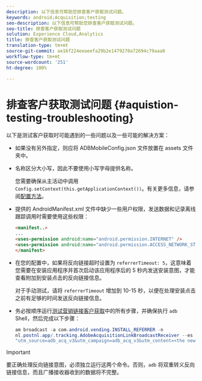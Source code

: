 ```yaml
---
description: 以下信息可帮助您排查客户获取测试问题。
keywords: android;Acquisition;testing
seo-description: 以下信息可帮助您排查客户获取测试问题。
seo-title: 排查客户获取测试问题
solution: Experience Cloud,Analytics
title: 排查客户获取测试问题
translation-type: tm+mt
source-git-commit: ae16f224eeaeefa29b2e1479270a72694c79aaa0
workflow-type: tm+mt
source-wordcount: '251'
ht-degree: 100%

---
```



# 排查客户获取测试问题 {#aquistion-testing-troubleshooting}

以下是测试客户获取时可能遇到的一些问题以及一些可能的解决方案：

* 如果没有另外指定，则应将 ADBMobileConfig.json 文件放置在 assets 文件夹中。

* 名称区分大小写，因此不要使用小写字母提供名称。

   您需要确保从主活动中调用 `Config.setContext(this.getApplicationContext())`。有关更多信息，请参阅[配置方法](https://docs.adobe.com/content/help/zh-Hans/mobile-services/android/configuration-android/methods.html)。

* 提供的 AndroidManifest.xml 文件中缺少一些用户权限，发送数据和记录离线跟踪调用时需要使用这些权限：

   ```html
   <manifest..>
   ... 
   <uses-permission android:name="android.permission.INTERNET" />
   <uses-permission android:name="android.permission.ACCESS_NETWORK_STATE" />
   </manifest>
   ```

* 在您的配置中，如果将反向链接超时设置为 `referrerTimeout: 5`，这意味着您需要在安装应用程序并首次启动该应用程序后的 5 秒内发送安装意图，才能查看附加到安装点击的反向链接信息。

   对于手动测试，请将 `referrerTimeout` 增加到 10-15 秒，以便在处理安装点击之前有足够的时间发送反向链接信息。

* 务必按顺序运行[测试营销链接客户获取](https://docs.adobe.com/content/help/zh-Hans/mobile-services/android/acquisition-android/t-testing-marketing-link-acquisition.html)中的所有步骤，并确保执行 `adb` Shell，然后完成以下步骤：

   ```java
   am broadcast -a com.android.vending.INSTALL_REFERRER -n 
   nl.postnl.app/.tracking.AdobeAcquisitionLinkBroadcastReceiver --es "referrer"
   "utm_source=adb_acq_v3&utm_campaign=adb_acq_v3&utm_content=<the newly generated id at step #7>"
   ```

>[!IMPORTANT]
>
>要正确处理反向链接意图，必须独立运行这两个命令。否则，`adb` 将双重转义反向链接信息，而且广播接收器收到的数据将不完整。
